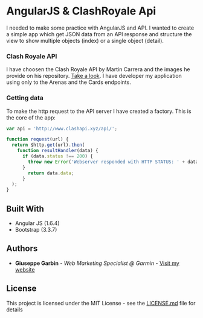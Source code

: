 # AngularJS & ClashRoyale Api

I needed to make some practice with AngularJS and API. I wanted to create a simple app which get JSON data from an API response and structure the view to show multiple objects (index) or a single object (detail).

### Clash Royale API

I have choosen the Clash Royale API by Martin Carrera and the images he provide on his repository. [Take a look](https://github.com/martincarrera/clash-royale-api).
I have developer my application using only to the Arenas and the Cards endpoints.

### Getting data

To make the http request to the API server I have created a factory. This is the core of the app:

```js
var api = 'http://www.clashapi.xyz/api/';

function request(url) {
  return $http.get(url).then(
    function resultHandler(data) {
      if (data.status !== 200) {
        throw new Error('Webserver responded with HTTP STATUS: ' + data.status);
      }
        return data.data;
      }
  );
}
```

## Built With

* Angular JS (1.6.4)
* Bootstrap (3.3.7)
## Authors

* **Giuseppe Garbin** - *Web Marketing Specialist @ Garmin* - [Visit my website](https://www.giuseppegarbin.com)

## License

This project is licensed under the MIT License - see the [LICENSE.md](LICENSE.md) file for details
